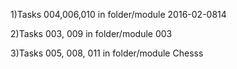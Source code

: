 <p>1)Tasks 004,006,010 in folder/module 2016-02-0814 </p>

<p>2)Tasks 003, 009 in folder/module 003</p>

<p>3)Tasks 005, 008, 011 in folder/module Chesss</p>